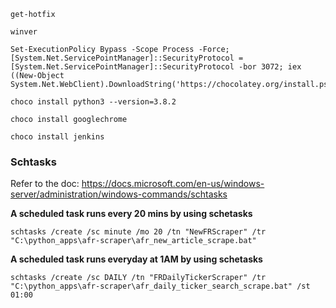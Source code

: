 
```
get-hotfix
```

```
winver
```

```
Set-ExecutionPolicy Bypass -Scope Process -Force; [System.Net.ServicePointManager]::SecurityProtocol = [System.Net.ServicePointManager]::SecurityProtocol -bor 3072; iex ((New-Object System.Net.WebClient).DownloadString('https://chocolatey.org/install.ps1'))
```

```
choco install python3 --version=3.8.2
```

```
choco install googlechrome
```

```
choco install jenkins
```

### Schtasks

Refer to the doc: https://docs.microsoft.com/en-us/windows-server/administration/windows-commands/schtasks

**A scheduled task runs every 20 mins by using schetasks**
```
schtasks /create /sc minute /mo 20 /tn "NewFRScraper" /tr "C:\python_apps\afr-scraper\afr_new_article_scrape.bat"
```

**A scheduled task runs everyday at 1AM by using schetasks**

```
schtasks /create /sc DAILY /tn "FRDailyTickerScraper" /tr "C:\python_apps\afr-scraper\afr_daily_ticker_search_scrape.bat" /st 01:00
```
